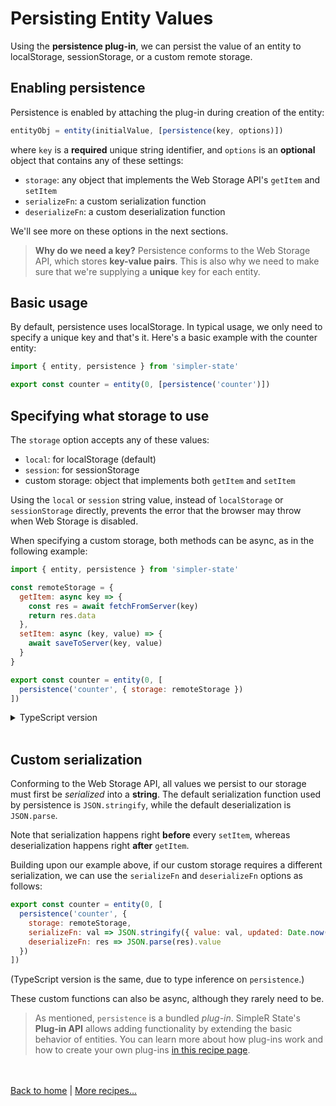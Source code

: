 # Persisting Entity Values

Using the __persistence plug-in__, we can persist the value of an entity to localStorage, sessionStorage, or a custom remote storage.

## Enabling persistence

Persistence is enabled by attaching the plug-in during creation of the entity:
```js
entityObj = entity(initialValue, [persistence(key, options)])
```
where `key` is a __required__ unique string identifier, and `options` is an __optional__ object that contains any of these settings:

- `storage`: any object that implements the Web Storage API's `getItem` and `setItem`
- `serializeFn`: a custom serialization function
- `deserializeFn`: a custom deserialization function

We'll see more on these options in the next sections.

> __Why do we need a key?__ Persistence conforms to the Web Storage API, which stores __key-value pairs__. This is also why we need to make sure that we're supplying a __unique__ key for each entity. 

## Basic usage

By default, persistence uses localStorage. In typical usage, we only need to specify a unique key and that's it. Here's a basic example with the counter entity:

```js
import { entity, persistence } from 'simpler-state'

export const counter = entity(0, [persistence('counter')])
```


## Specifying what storage to use

The `storage` option accepts any of these values:
- `local`: for localStorage (default)
- `session`: for sessionStorage
- custom storage: object that implements both `getItem` and `setItem`

Using the `local` or `session` string value, instead of `localStorage` or `sessionStorage` directly, prevents the error that the browser may throw when Web Storage is disabled.

When specifying a custom storage, both methods can be async, as in the following example:
```js
import { entity, persistence } from 'simpler-state'

const remoteStorage = {
  getItem: async key => {
    const res = await fetchFromServer(key)
    return res.data
  },
  setItem: async (key, value) => {
    await saveToServer(key, value)
  }
}

export const counter = entity(0, [
  persistence('counter', { storage: remoteStorage })
])
```

<details>
  <summary>TypeScript version</summary><br/>

```ts
import { entity, persistence, Storage } from 'simpler-state'
//                      👇
const remoteStorage: Storage = {
  getItem: async key => {
    const res = await fetchFromServer(key)
    return res.data
  },
  setItem: async (key, value) => {
    await saveToServer(key, value)
  }
}

export const counter = entity(0, [
  persistence('counter', { storage: remoteStorage })
])
```
Explicitly typing the custom storage as `Storage` allows type inference to take care of the rest of the typings inside our implementation of the `getItem` and `setItem` methods.

</details><br />


## Custom serialization

Conforming to the Web Storage API, all values we persist to our storage must first be _serialized_ into a __string__. The default serialization function used by persistence is `JSON.stringify`, while the default deserialization is `JSON.parse`.

Note that serialization happens right __before__ every `setItem`, whereas deserialization happens right __after__ `getItem`.

Building upon our example above, if our custom storage requires a different serialization, we can use the `serializeFn` and `deserializeFn` options as follows:
```js
export const counter = entity(0, [
  persistence('counter', {
    storage: remoteStorage,
    serializeFn: val => JSON.stringify({ value: val, updated: Date.now() }),
    deserializeFn: res => JSON.parse(res).value
  })
])
```
(TypeScript version is the same, due to type inference on `persistence`.)

These custom functions can also be async, although they rarely need to be.

> As mentioned, `persistence` is a bundled _plug-in_. SimpleR State's __Plug-in API__ allows adding functionality by extending the basic behavior of entities. You can learn more about how plug-ins work and how to create your own plug-ins [in this recipe page](recipe-plugins.html).

<br /><br />
[Back to home](index.html) | [More recipes...](recipes.html)